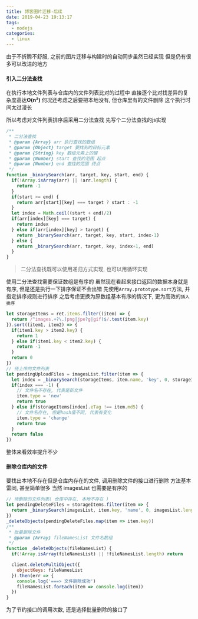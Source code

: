 ```yaml
---
title: 博客图片迁移-后续
date: 2019-04-23 19:13:17
tags: 
  - nodejs
categories: 
  - linux
---
```


由于不折腾不舒服, 之前的图片迁移与构建时的自动同步虽然已经实现
但是仍有很多可以改进的地方
<!-- more -->

#### 引入二分法查找
在执行本地文件列表与仓库内的文件列表比对的过程中
直接逐个比对找差异的复杂度高达**O(n²)**
何况还考虑之后要把本地没有, 但仓库里有的文件删除
这个执行时间太过漫长

所以考虑对文件列表排序后采用二分法查找
先写个二分法查找的js实现
```javascript
/**
 * 二分法查找
 * @param {Array} arr 执行查找的数组 
 * @param {Object} target 要找到的目标元素
 * @param {String} key 数组元素上的键
 * @param {Number} start 查找的范围 起点
 * @param {Number} end 查找的范围 终点
 */
function _binarySearch(arr, target, key, start, end) {
  if(!Array.isArray(arr) || !arr.length) {
    return -1
  }
  if(start >= end) {
    return arr[start][key] === target ? start : -1
  }
  let index = Math.ceil((start + end)/2)
  if(arr[index][key] === target) {
    return index
  } else if(arr[index][key] > target) {
    return _binarySearch(arr, target, key, start, index-1)
  } else {
    return _binarySearch(arr, target, key, index+1, end)
  }
}
```
> 二分法查找既可以使用递归方式实现, 也可以用循环实现

使用二分法查找需要保证数组是有序的
虽然现在看起来接口返回的数据本身就是有序, 但是还是执行一下排序保证不会出错
先使用`Array.prototype.sort`方法, 并指定排序规则进行排序
之后考虑更换为原数组基本有序的情况下, 更为高效的`插入排序`

```javascript
let storageItems = ret.items.filter((item) => {
  return /^images.+?\.(png|jpe?g|gif)$/.test(item.key)
}).sort((item1, item2) => {
  if(item1.key > item2.key) {
    return 1
  } else if(item1.key < item2.key) {
    return -1
  }
  return 0
})
// 待上传的文件列表
let pendingUploadFiles = imagesList.filter(item => {
  let index = _binarySearch(storageItems, item.name, 'key', 0, storageItems.length-1)
  if(index === -1) {
    // 文件名不存在, 代表是新文件
    item.type = 'new'
    return true
  } else if(storageItems[index].eTag !== item.md5) {
    // 文件名存在, 但是hash值不同, 代表有变化
    item.type = 'change'
    return true
  }
  return false
})
```
整体来看效率提升不少

#### 删除仓库内的文件
要找出本地不存在但是仓库内存在的文件, 调用删除文件的接口进行删除
方法基本雷同, 甚至简单很多
当然 imagesList 也需要是有序的
```javascript
// 待删除的文件列表( 仓库中存在, 本地不存在 )
let pendingDeleteFiles = storageItems.filter(item => {
  return _binarySearch(imagesList, item.key, 'name', 0, imagesList.length-1) === -1
})
_deleteObjects(pendingDeleteFiles.map(item => item.key))
/**
 * 批量删除文件
 * @param {Array} fileNamesList 文件名数组
 */
function _deleteObjects(fileNamesList) {
  if(!Array.isArray(fileNamesList) || !fileNamesList.length) return

  client.deleteMultiObject({
    objectKeys: fileNamesList
  }).then(err => {
    console.log('===> 文件删除成功')
    fileNamesList.forEach(item => console.log(item))
  })
}
```
为了节约接口的调用次数, 还是选择批量删除的接口了

